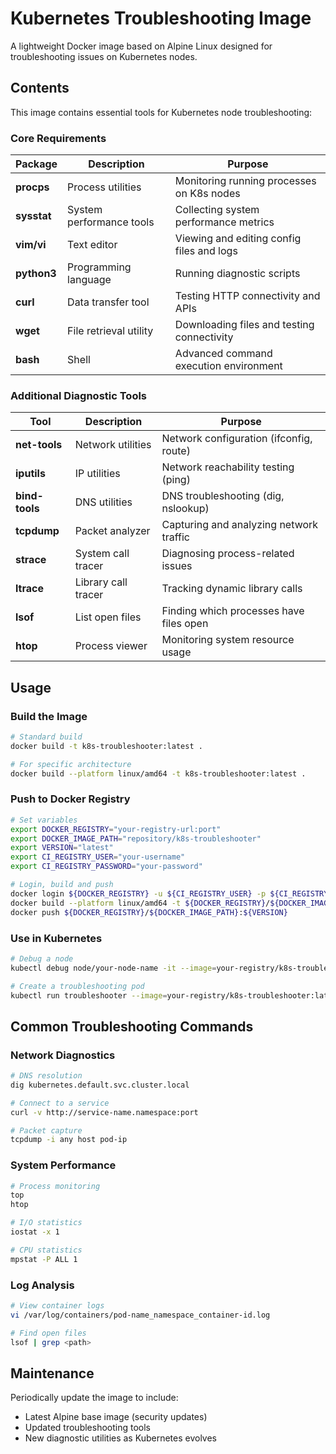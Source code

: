 # Kubernetes Troubleshooting Image

A lightweight Docker image based on Alpine Linux designed for troubleshooting issues on Kubernetes nodes.

## Contents

This image contains essential tools for Kubernetes node troubleshooting:

### Core Requirements

| Package | Description | Purpose |
|---------|-------------|---------|
| **procps** | Process utilities | Monitoring running processes on K8s nodes |
| **sysstat** | System performance tools | Collecting system performance metrics |
| **vim/vi** | Text editor | Viewing and editing config files and logs |
| **python3** | Programming language | Running diagnostic scripts |
| **curl** | Data transfer tool | Testing HTTP connectivity and APIs |
| **wget** | File retrieval utility | Downloading files and testing connectivity |
| **bash** | Shell | Advanced command execution environment |

### Additional Diagnostic Tools

| Tool | Description | Purpose |
|------|-------------|---------|
| **net-tools** | Network utilities | Network configuration (ifconfig, route) |
| **iputils** | IP utilities | Network reachability testing (ping) |
| **bind-tools** | DNS utilities | DNS troubleshooting (dig, nslookup) |
| **tcpdump** | Packet analyzer | Capturing and analyzing network traffic |
| **strace** | System call tracer | Diagnosing process-related issues |
| **ltrace** | Library call tracer | Tracking dynamic library calls |
| **lsof** | List open files | Finding which processes have files open |
| **htop** | Process viewer | Monitoring system resource usage |

## Usage

### Build the Image

```bash
# Standard build
docker build -t k8s-troubleshooter:latest .

# For specific architecture
docker build --platform linux/amd64 -t k8s-troubleshooter:latest .
```

### Push to Docker Registry

```bash
# Set variables
export DOCKER_REGISTRY="your-registry-url:port"
export DOCKER_IMAGE_PATH="repository/k8s-troubleshooter"
export VERSION="latest"
export CI_REGISTRY_USER="your-username"
export CI_REGISTRY_PASSWORD="your-password"

# Login, build and push
docker login ${DOCKER_REGISTRY} -u ${CI_REGISTRY_USER} -p ${CI_REGISTRY_PASSWORD}
docker build --platform linux/amd64 -t ${DOCKER_REGISTRY}/${DOCKER_IMAGE_PATH}:${VERSION} .
docker push ${DOCKER_REGISTRY}/${DOCKER_IMAGE_PATH}:${VERSION}
```

### Use in Kubernetes

```bash
# Debug a node
kubectl debug node/your-node-name -it --image=your-registry/k8s-troubleshooter:latest

# Create a troubleshooting pod
kubectl run troubleshooter --image=your-registry/k8s-troubleshooter:latest -it -- bash
```

## Common Troubleshooting Commands

### Network Diagnostics
```bash
# DNS resolution
dig kubernetes.default.svc.cluster.local

# Connect to a service
curl -v http://service-name.namespace:port

# Packet capture
tcpdump -i any host pod-ip
```

### System Performance
```bash
# Process monitoring
top
htop

# I/O statistics
iostat -x 1

# CPU statistics
mpstat -P ALL 1
```

### Log Analysis
```bash
# View container logs
vi /var/log/containers/pod-name_namespace_container-id.log

# Find open files
lsof | grep <path>
```

## Maintenance

Periodically update the image to include:
- Latest Alpine base image (security updates)
- Updated troubleshooting tools
- New diagnostic utilities as Kubernetes evolves

